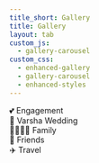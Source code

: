 ```yaml
---
title_short: Gallery
title: Gallery
layout: tab
custom_js:
  - gallery-carousel
custom_css:
  - enhanced-gallery
  - gallery-carousel
  - enhanced-styles
---
```


<div class="sectional-gallery">
  <div class="section-tabs">
    <div class="section-tab active" data-section="engagement">💕 Engagement</div>
    <div class="section-tab" data-section="varsha-wedding">📸 Varsha Wedding</div>
    <div class="section-tab" data-section="family">👨‍👩‍👧‍👦 Family</div>
    <div class="section-tab" data-section="friends">👫 Friends</div>
    <div class="section-tab" data-section="travel">✈️ Travel</div>
  </div>

  <div id="engagement-section" class="gallery-section active">
    <!-- Carousel will be inserted here by JavaScript -->
  </div>
  
  <div id="varsha-wedding-section" class="gallery-section">
    <!-- Carousel will be inserted here by JavaScript -->
  </div>
  
  <!-- Continue for other sections... -->
</div>
